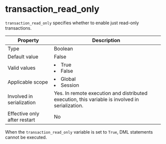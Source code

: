 # transaction_read_only

`transaction_read_only` specifies whether to enable just read-only transactions.

| Property | Description |
|---------|------------------------------------------------------------------------------------------------------------|
| Type | Boolean |
| Default value | False |
| Valid values | <li> True   <li> False |
| Applicable scope | <li> Global   <li> Session |
| Involved in serialization | Yes. In remote execution and distributed execution, this variable is involved in serialization. |
| Effective only after restart | No |

When the `transaction_read_only` variable is set to `True`, DML statements cannot be executed.
